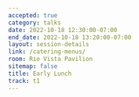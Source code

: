 ```yaml
---
accepted: true
category: talks
date: 2022-10-18 12:30:00-07:00
end_date: 2022-10-18 13:20:00-07:00
layout: session-details
link: /catering-menus/
room: Rio Vista Pavilion
sitemap: false
title: Early Lunch
track: t1
---
```


